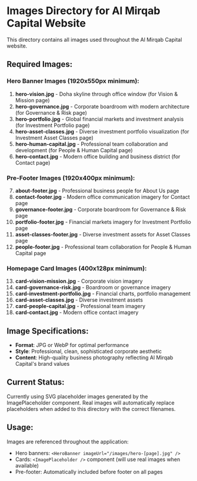 # Images Directory for Al Mirqab Capital Website

This directory contains all images used throughout the Al Mirqab Capital website.

## Required Images:

### Hero Banner Images (1920x550px minimum):
1. **hero-vision.jpg** - Doha skyline through office window (for Vision & Mission page)
2. **hero-governance.jpg** - Corporate boardroom with modern architecture (for Governance & Risk page)
3. **hero-portfolio.jpg** - Global financial markets and investment analysis (for Investment Portfolio page)
4. **hero-asset-classes.jpg** - Diverse investment portfolio visualization (for Investment Asset Classes page)
5. **hero-human-capital.jpg** - Professional team collaboration and development (for People & Human Capital page)
6. **hero-contact.jpg** - Modern office building and business district (for Contact page)

### Pre-Footer Images (1920x400px minimum):
7. **about-footer.jpg** - Professional business people for About Us page
8. **contact-footer.jpg** - Modern office communication imagery for Contact page
9. **governance-footer.jpg** - Corporate boardroom for Governance & Risk page
10. **portfolio-footer.jpg** - Financial markets imagery for Investment Portfolio page
11. **asset-classes-footer.jpg** - Diverse investment assets for Asset Classes page
12. **people-footer.jpg** - Professional team collaboration for People & Human Capital page

### Homepage Card Images (400x128px minimum):
13. **card-vision-mission.jpg** - Corporate vision imagery
14. **card-governance-risk.jpg** - Boardroom or governance imagery
15. **card-investment-portfolio.jpg** - Financial charts, portfolio management
16. **card-asset-classes.jpg** - Diverse investment assets
17. **card-people-capital.jpg** - Professional team imagery
18. **card-contact.jpg** - Modern office contact imagery

## Image Specifications:

- **Format**: JPG or WebP for optimal performance
- **Style**: Professional, clean, sophisticated corporate aesthetic
- **Content**: High-quality business photography reflecting Al Mirqab Capital's brand values

## Current Status:

Currently using SVG placeholder images generated by the ImagePlaceholder component. Real images will automatically replace placeholders when added to this directory with the correct filenames.

## Usage:

Images are referenced throughout the application:
- Hero banners: `<HeroBanner imageUrl="/images/hero-[page].jpg" />`
- Cards: `<ImagePlaceholder />` component (will use real images when available)
- Pre-footer: Automatically included before footer on all pages
